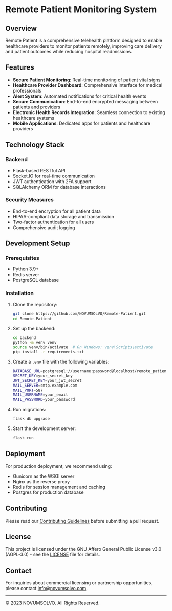 # Remote Patient Monitoring System

## Overview

Remote Patient is a comprehensive telehealth platform designed to enable healthcare providers to monitor patients remotely, improving care delivery and patient outcomes while reducing hospital readmissions.

## Features

- **Secure Patient Monitoring**: Real-time monitoring of patient vital signs
- **Healthcare Provider Dashboard**: Comprehensive interface for medical professionals
- **Alert System**: Automated notifications for critical health events
- **Secure Communication**: End-to-end encrypted messaging between patients and providers
- **Electronic Health Records Integration**: Seamless connection to existing healthcare systems
- **Mobile Applications**: Dedicated apps for patients and healthcare providers

## Technology Stack

### Backend

- Flask-based RESTful API
- Socket.IO for real-time communication
- JWT authentication with 2FA support
- SQLAlchemy ORM for database interactions

### Security Measures

- End-to-end encryption for all patient data
- HIPAA-compliant data storage and transmission
- Two-factor authentication for all users
- Comprehensive audit logging

## Development Setup

### Prerequisites

- Python 3.9+
- Redis server
- PostgreSQL database

### Installation

1. Clone the repository:

    ```bash
    git clone https://github.com/NOVUMSOLVO/Remote-Patient.git
    cd Remote-Patient
    ```

2. Set up the backend:

    ```bash
    cd backend
    python -m venv venv
    source venv/bin/activate  # On Windows: venv\Scripts\activate
    pip install -r requirements.txt
    ```

3. Create a `.env` file with the following variables:

    ```bash
    DATABASE_URL=postgresql://username:password@localhost/remote_patient
    SECRET_KEY=your_secret_key
    JWT_SECRET_KEY=your_jwt_secret
    MAIL_SERVER=smtp.example.com
    MAIL_PORT=587
    MAIL_USERNAME=your_email
    MAIL_PASSWORD=your_password
    ```

4. Run migrations:

    ```bash
    flask db upgrade
    ```

5. Start the development server:

    ```bash
    flask run
    ```

## Deployment

For production deployment, we recommend using:

- Gunicorn as the WSGI server
- Nginx as the reverse proxy
- Redis for session management and caching
- Postgres for production database

## Contributing

Please read our [Contributing Guidelines](CONTRIBUTING.md) before submitting a pull request.

## License

This project is licensed under the GNU Affero General Public License v3.0 (AGPL-3.0) - see the [LICENSE](LICENSE) file for details.

## Contact

For inquiries about commercial licensing or partnership opportunities, please contact [info@novumsolvo.com](mailto:info@novumsolvo.com).

---
© 2023 NOVUMSOLVO. All Rights Reserved.
